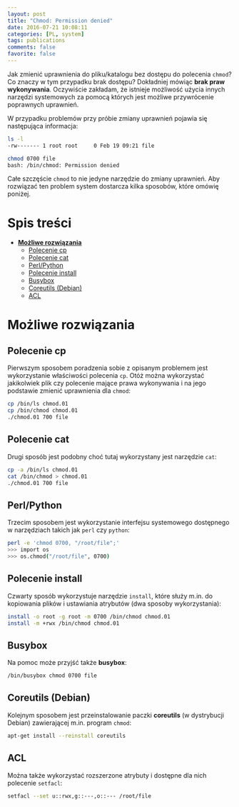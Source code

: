 ```yaml
---
layout: post
title: "Chmod: Permission denied"
date: 2016-07-21 10:08:11
categories: [PL, system]
tags: publications
comments: false
favorite: false
---
```


Jak zmienić uprawnienia do pliku/katalogu bez dostępu do polecenia `chmod`? Co znaczy w tym przypadku brak dostępu? Dokładniej mówiąc **brak praw wykonywania**. Oczywiście zakładam, że istnieje możliwość użycia innych narzędzi systemowych za pomocą których jest możliwe przywrócenie poprawnych uprawnień.

W przypadku problemów przy próbie zmiany uprawnień pojawia się następująca informacja:

```bash
ls -l
-rw------- 1 root root     0 Feb 19 09:21 file

chmod 0700 file
bash: /bin/chmod: Permission denied
```

Całe szczęście `chmod` to nie jedyne narzędzie do zmiany uprawnień. Aby rozwiązać ten problem system dostarcza kilka sposobów, które omówię poniżej.

# Spis treści

- **[Możliwe rozwiązania](#możliwe-rozwiązania)**
  * [Polecenie cp](#polecenie-cp)
  * [Polecenie cat](#polecenie-cat)
  * [Perl/Python](#perl-python)
  * [Polecenie install](#polecenie-install)
  * [Busybox](#busybox)
  * [Coreutils (Debian)](#coreutils--debian-)
  * [ACL](#acl)

# Możliwe rozwiązania

## Polecenie cp

Pierwszym sposobem poradzenia sobie z opisanym problemem jest wykorzystanie właściwości polecenia `cp`. Otóż można wykorzystać jakikolwiek plik czy polecenie mające prawa wykonywania i na jego podstawie zmienić uprawnienia dla `chmod`:

```bash
cp /bin/ls chmod.01
cp /bin/chmod chmod.01
./chmod.01 700 file
```

## Polecenie cat

Drugi sposób jest podobny choć tutaj wykorzystany jest narzędzie `cat`:

```bash
cp -a /bin/ls chmod.01
cat /bin/chmod > chmod.01
./chmod.01 700 file
```

## Perl/Python

Trzecim sposobem jest wykorzystanie interfejsu systemowego dostępnego w narzędziach takich jak `perl` czy `python`:

```bash
perl -e 'chmod 0700, "/root/file";'
>>> import os
>>> os.chmod("/root/file", 0700)
```

## Polecenie install

Czwarty sposób wykorzystuje narzędzie `install`, które służy m.in. do kopiowania plików i ustawiania atrybutów (dwa sposoby wykorzystania):

```bash
install -o root -g root -m 0700 /bin/chmod chmod.01
install -m +rwx /bin/chmod chmod.01
```

## Busybox

Na pomoc może przyjść także **busybox**:

```bash
/bin/busybox chmod 0700 file
```

## Coreutils (Debian)

Kolejnym sposobem jest przeinstalowanie paczki **coreutils** (w dystrybucji Debian) zawierającej m.in. program `chmod`:

```bash
apt-get install --reinstall coreutils
```

## ACL

Można także wykorzystać rozszerzone atrybuty i dostępne dla nich polecenie `setfacl`:

```bash
setfacl --set u::rwx,g::---,o::--- /root/file
```
